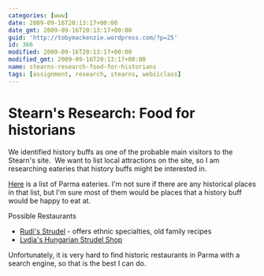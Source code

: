 ```yaml
---
categories: [www]
date: 2009-09-16T20:13:17+00:00
date_gmt: 2009-09-16T20:13:17+00:00
guid: 'http://tobymackenzie.wordpress.com/?p=25'
id: 366
modified: 2009-09-16T20:13:17+00:00
modified_gmt: 2009-09-16T20:13:17+00:00
name: stearns-research-food-for-historians
tags: [assignment, research, stearns, webiiclass]
---
```


Stearn's Research: Food for historians
======================================

We identified history buffs as one of the probable main visitors to the Stearn's site.  We want to list local attractions on the site, so I am researching eateries that history buffs might be interested in.

[Here](http://www.parma-oh.com/bizdirectory/bizrestaurants/bizrestaurants.html) is a list of Parma eateries.  I'm not sure if there are any historical places in that list, but I'm sure most of them would be places that a history buff would be happy to eat at.

Possible Restaurants

- [Rudi's Strudel](http://www.rudysstrudelandbakery.com/) - offers ethnic specialties, old family recipes
- [Lydia's Hungarian Strudel Shop](http://www.urbanspoon.com/r/16/202824/restaurant/Parma/Lydias-Hungarian-Strudel-Shop-Cleveland)

Unfortunately, it is very hard to find historic restaurants in Parma with a search engine, so that is the best I can do.
